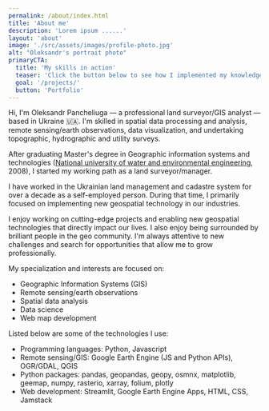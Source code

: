 ```yaml
---
permalink: /about/index.html
title: 'About me'
description: 'Lorem ipsum ......'
layout: 'about'
image: './src/assets/images/profile-photo.jpg'
alt: "Oleksandr's portrait photo"
primaryCTA:
  title: 'My skills in action'
  teaser: 'Click the button below to see how I implemented my knowledge in real-world cases.'
  goal: '/projects/'
  button: 'Portfolio'
---
```


Hi, I'm Oleksandr Pancheliuga — a professional land surveyor/GIS analyst — based in Ukraine 🇺🇦. I'm skilled in spatial data processing and analysis, remote sensing/earth observations, data visualization, and undertaking topographic, hydrographic and utility surveys.

After graduating Master's degree in Geographic information systems and technologies ([National university of water and environmental engineering](https://nuwm.edu.ua/en/), 2008), I started my working path as a land surveyor/manager.

I have worked in the Ukrainian land management and cadastre system for over a decade as a self-employed person. During that time, I primarily focused on implementing new geospatial technology in our industries.

I enjoy working on cutting-edge projects and enabling new geospatial technologies that directly impact our lives. I also enjoy being surrounded by brilliant people in the geo community. I'm always attentive to new challenges and search for opportunities that allow me to grow professionally.

My specialization and interests are focused on:

- Geographic Information Systems (GIS)
- Remote sensing/earth observations
- Spatial data analysis
- Data science
- Web map development

Listed below are some of the technologies I use:

- Programming languages: Python, Javascript
- Remote sensing/GIS: Google Earth Engine (JS and Python APIs), OGR/GDAL, QGIS
- Python packages: pandas, geopandas, geopy, osmnx, matplotlib, geemap, numpy, rasterio, xarray, folium, plotly
- Web development: Streamlit, Google Earth Engine Apps, HTML, CSS, Jamstack
